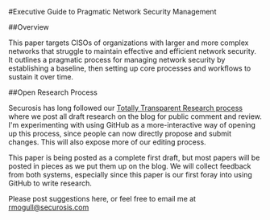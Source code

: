 #Executive Guide to Pragmatic Network Security Management

##Overview

This paper targets CISOs of organizations with larger and more complex networks that struggle to maintain effective and efficient network security. It outlines a pragmatic process for managing network security by establishing a baseline, then setting up core processes and workflows to sustain it over time.

##Open Research Process

Securosis has long followed our [Totally Transparent Research process](https://securosis.com/about/totally-transparent-research) where we post all draft research on the blog for public comment and review. I'm experimenting with using GitHub as a more-interactive way of opening up this process, since people can now directly propose and submit changes. This will also expose more of our editing process.

This paper is being posted as a complete first draft, but most papers will be posted in pieces as we put them up on the blog. We will collect feedback from both systems, especially since this paper is our first foray into using GitHub to write research.

Please post suggestions here, or feel free to email me at rmogull@securosis.com